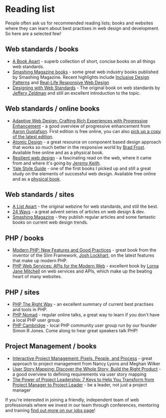 # Reading list

People often ask us for recommended reading lists; books and websites where they can learn about best practises in web design and development. So here are a selected few!

## Web standards / books

* [A Book Apart](https://abookapart.com/) - superb collection of short, concise books on all things web standards.
* [Smashing Magazine books](https://www.smashingmagazine.com/books/) - some great web industry books published by Smashing Magazine. Recent highlights include [Inclusive Design Patterns](https://www.smashingmagazine.com/inclusive-design-patterns) and [Real-Life Responsive Web Design](https://www.smashingmagazine.com/2015/03/31/real-life-responsive-web-design-smashing-book-5/)
* [Designing with Web Standards](http://www.amazon.co.uk/gp/product/0321616952/ref=as_li_tl?ie=UTF8&camp=1634&creative=6738&creativeASIN=0321616952&linkCode=as2&tag=stud24-21) - The original book on web standards by [Jeffery Zeldman](http://www.zeldman.com/) and still an excellent introduction to the topic.

## Web standards / online books

* [Adaptive Web Design: Crafting Rich Experiences with Progressive Enhancement](https://adaptivewebdesign.info/1st-edition/read/) - a good overview of progressive enhancement from [Aaron Gustafson](https://www.aaron-gustafson.com/). First edition is free online, you can also [pick up a copy of the latest edition](http://www.amazon.co.uk/gp/product/0134216148/ref=as_li_tl?ie=UTF8&camp=1634&creative=6738&creativeASIN=0134216148&linkCode=as2&tag=stud24-21).
* [Atomic Design](http://atomicdesign.bradfrost.com/) - a great resource on component based design approach that works so much better in the responsive world by [Brad Frost](http://bradfrost.com/). Available free online and as a physical book.
* [Resilient web design](https://resilientwebdesign.com/) - a fascinating read on the web, where it came from and where it's going by [Jeremy Keith](http://adactio.com/).
* [Yale Style Guide](http://webstyleguide.com/) - one of the first books I picked up and still a great study on the elements of successful web design. Available free online and as a [physical book](http://www.amazon.co.uk/gp/product/0300137370/ref=as_li_tl?ie=UTF8&camp=1634&creative=6738&creativeASIN=0300137370&linkCode=as2&tag=stud24-21).

## Web standards / sites

* [A List Apart](http://alistapart.com/) - the original webzine for web standards, and still the best.
* [24 Ways](https://24ways.org/) - a great advent series of articles on web design & dev.
* [Smashing Magazine](https://www.smashingmagazine.com/) - they publish regular articles and some fantastic books on current web design trends.

## PHP / books

* [Modern PHP: New Features and Good Practices](http://www.amazon.co.uk/gp/product/1491905018/ref=as_li_tl?ie=UTF8&camp=1634&creative=6738&creativeASIN=1491905018&linkCode=as2&tag=stud24-21) - great book from the inventor of the Slim Framework, [Josh Lockhart](http://joshlockhart.com/), on the latest features that make up modern PHP.
* [PHP Web Services: APIs for the Modern Web](http://www.amazon.co.uk/gp/product/1491933097/ref=as_li_tl?ie=UTF8&camp=1634&creative=6738&creativeASIN=1491933097&linkCode=as2&tag=stud24-21) - excellent book by [Lorna Jane Mitchell](http://www.lornajane.net/) on web services and APIs, which make up the beating heart of many websites.

## PHP / sites

* [PHP The Right Way](http://www.phptherightway.com/) - an excellent summary of current best practises and tools in PHP.
* [PHP Nomad](https://nomadphp.com/) - regular online talks, a great way to learn if you don't have a local PHP user group. 
* [PHP Cambridge](http://www.meetup.com/phpcambridge/) - local PHP community user group run by our founder Simon R Jones. Come along to hear great speakers talk PHP!

## Project Management / books

* [Interactive Project Management: Pixels, People, and Process](https://www.geekgirlsguide.com/) - great approach to project management from Nancy Lyons and Meghan Wilker
* [User Story Mapping: Discover the Whole Story, Build the Right Product](http://www.amazon.co.uk/gp/product/1491904909/ref=as_li_tl?ie=UTF8&camp=1634&creative=6738&creativeASIN=1491904909&linkCode=as2&tag=stud24-21) - a good overview to defining requirements via user story mapping
* [The Power of Project Leadership: 7 Keys to Help You Transform from Project Manager to Project Leader](http://www.amazon.co.uk/gp/product/0749472340/ref=as_li_tl?ie=UTF8&camp=1634&creative=6738&creativeASIN=0749472340&linkCode=as2&tag=stud24-21) - be a leader, not just a project manager

If you're interested in joining a friendly, independent team of web professionals where we invest in our team through conferences, mentoring and training [find out more on our jobs page](http://www.studio24.net/who/join-us)!
